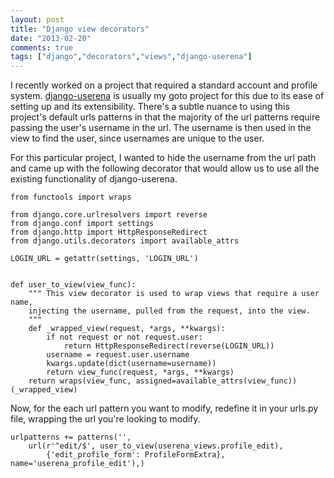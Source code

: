 ```yaml
---
layout: post
title: "Django view decorators"
date: "2013-02-20"
comments: true
tags: ["django","decorators","views","django-userena"]
---
```

I recently worked on a project that required a standard account and profile
system.  [django-userena][0] is usually my goto project for this due to its ease of
setting up and its extensibility. There's a subtle nuance to using this
project's default urls patterns in that the majority of the url patterns
require passing the user's username in the url.  The username is then used in
the view to find the user, since usernames are unique to the user.

<!-- more -->

For this particular project, I wanted to hide the username from the url path
and came up with the following decorator that would allow us to use all the
existing functionality of django-userena.

```
from functools import wraps

from django.core.urlresolvers import reverse
from django.conf import settings
from django.http import HttpResponseRedirect
from django.utils.decorators import available_attrs

LOGIN_URL = getattr(settings, 'LOGIN_URL')


def user_to_view(view_func):
    """ This view decorator is used to wrap views that require a user name,
    injecting the username, pulled from the request, into the view.
    """
    def _wrapped_view(request, *args, **kwargs):
        if not request or not request.user:
            return HttpResponseRedirect(reverse(LOGIN_URL))
        username = request.user.username
        kwargs.update(dict(username=username))
        return view_func(request, *args, **kwargs)
    return wraps(view_func, assigned=available_attrs(view_func))(_wrapped_view)

```

Now, for the each url pattern you want to modify, redefine it in your urls.py
file, wrapping the url you're looking to modify.
```
urlpatterns += patterns('',
    url(r'^edit/$', user_to_view(userena_views.profile_edit),
        {'edit_profile_form': ProfileFormExtra}, name='userena_profile_edit'),)
```

[0]: http://www.django-userena.org/
